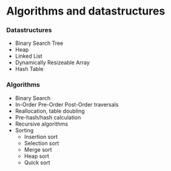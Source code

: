 # Algorithms and datastructures
### Datastructures
* Binary Search Tree
* Heap
* Linked List
* Dynamically Resizeable Array
* Hash Table

### Algorithms
* Binary Search
* In-Order Pre-Order Post-Order traversals
* Reallocation, table doubling
* Pre-hash/hash calculation
* Recursive algorithms
* Sorting
  * Insertion sort
  * Selection sort
  * Merge sort
  * Heap sort
  * Quick sort
